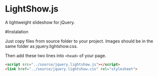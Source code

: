 LightShow.js
============

A lightweight slideshow for jQuery.

#Instalation

Just copy files from source folder to your project. Images should be in the same folder as jquery.lightshow.css.

Then add these two lines into ```<head>``` of your page.
```html
<script src="../source/jquery.lightshow.js"></script>
<link href="../source/jquery.lightshow.css" rel="stylesheet">
```
